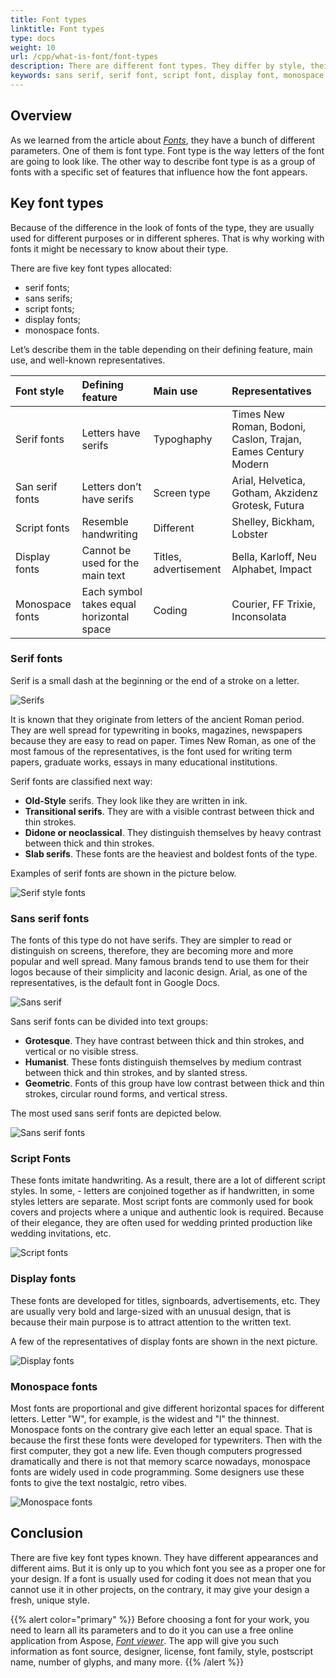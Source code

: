 ```yaml
---
title: Font types
linktitle: Font types
type: docs
weight: 10
url: /cpp/what-is-font/font-types
description: There are different font types. They differ by style, their purpose etc. Learn their styles before choosing ones you need for your interface.
keywords: sans serif, serif font, script font, display font, monospace font, font type
---
```


## Overview ##

As we learned from the article about [*Fonts*](https://docs.aspose.com/font/cpp/what-is-font/), they have a bunch of different parameters. One of them is font type. 
Font type is the way letters of the font are going to look like. 
The other way to describe font type is as a group of fonts with a specific set of features that influence how the font appears.

## Key font types ##
Because of the difference in the look of fonts of the type, they are usually used for different purposes or in different spheres. That is why working with fonts it might be necessary to know about their type. 

There are five key font types allocated:
- serif fonts;
- sans serifs;
- script fonts;
- display fonts;
- monospace fonts.

Let’s describe them in the table depending on their defining feature, main use, and well-known representatives.


| **Font style**| **Defining feature**| **Main use**| **Representatives**|
| :- | :- |:- | :- |
|Serif fonts|Letters have serifs|Typoghaphy|Times New Roman, Bodoni, Caslon, Trajan, Eames Century Modern|
|San serif fonts|Letters don’t have serifs|Screen type|Arial, Helvetica, Gotham, Akzidenz Grotesk, Futura|
|Script fonts|Resemble handwriting|Different|Shelley, Bickham, Lobster|
|Display fonts|Cannot be used for the main text|Titles, advertisement|Bella, Karloff, Neu Alphabet, Impact|
|Monospace fonts|Each symbol takes equal horizontal space|Coding|Courier, FF Trixie, Inconsolata|

### Serif fonts ###
Serif is a small dash at the beginning or the end of a stroke on a letter. 

![Serifs](Serifs.png)

It is known that they originate from letters of the ancient Roman period. They are well spread for typewriting in books, magazines, newspapers because they are easy to read on paper. Times New Roman, as one of the most famous of the representatives, is the font used for writing term papers, graduate works, essays in many educational institutions. 

Serif fonts are classified next way:
- **Old-Style** serifs. They look like they are written in ink.
- **Transitional serifs**. They are with a visible contrast between thick and thin strokes.
- **Didone or neoclassical**. They distinguish themselves by heavy contrast between thick and thin strokes.
- **Slab serifs**. These fonts are the heaviest and boldest fonts of the type.

Examples of serif fonts are shown in the picture below.

![Serif style fonts](Serif_fonts.png)
### Sans serif fonts ###

The fonts of this type do not have serifs. They are simpler to read or distinguish on screens, therefore, they are becoming more and more popular and well spread. Many famous brands tend to use them for their logos because of their simplicity and laconic design.
Arial, as one of the representatives, is the default font in Google Docs.

![Sans serif](Sans_serif.png)

Sans serif fonts can be divided into text groups:
- **Grotesque**. They have contrast between thick and thin strokes, and vertical or no visible stress.
- **Humanist**. These fonts distinguish themselves by medium contrast between thick and thin strokes, and by slanted stress.
- **Geometric**. Fonts of this group have low contrast between thick and thin strokes, circular round forms, and vertical stress.

The most used sans serif fonts are depicted below.

![Sans serif fonts](Sans_serif_fonts.png)

### Script Fonts ###

These fonts imitate handwriting. As a result, there are a lot of different script styles. In some, - letters are conjoined together as if handwritten, in some styles letters are separate. 
Most script fonts are commonly used for book covers and projects where a unique and authentic look is required. 
Because of their elegance, they are often used for wedding printed production like wedding invitations, etc.

![Script fonts](Script_fonts.png)

### Display fonts ###

These fonts are developed for titles, signboards, advertisements, etc. They are usually very bold and large-sized with an unusual design, that is because their main purpose is to attract attention to the written text. 

A few of the representatives of display fonts are shown in the next picture.

![Display fonts](Display_fonts.png)

### Monospace fonts ###

Most fonts are proportional and give different horizontal spaces for different letters. Letter "W", for example, is the widest and "l" the thinnest. Monospace fonts on the contrary give each letter an equal space. That is because the first these fonts were developed for typewriters. Then with the first computer, they got a new life. Even though computers progressed dramatically and there is not that memory scarce nowadays, monospace fonts are widely used in code programming. Some designers use these fonts to give the text nostalgic, retro vibes.

![Monospace fonts](Monospace_fonts.png)

## Conclusion ##


There are five key font types known. They have different appearances and different aims. But it is only up to you which font you see as a proper one for your design. If a font is usually used for coding it does not mean that you cannot use it in other projects, on the contrary, it may give your design a fresh, unique style.

{{% alert color="primary" %}}
Before choosing a font for your work, you need to learn all its parameters and to do it you can use a free online application from Aspose, [*Font viewer*](https://products.aspose.app/font/viewer). The app will give you such information as font source, designer, license, font family, style, postscript name, number of glyphs, and many more.
{{% /alert %}}

